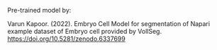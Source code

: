 Pre-trained model by:

Varun Kapoor. (2022). Embryo Cell Model for segmentation of Napari example dataset of Embryo cell provided by VollSeg. 
https://doi.org/10.5281/zenodo.6337699
